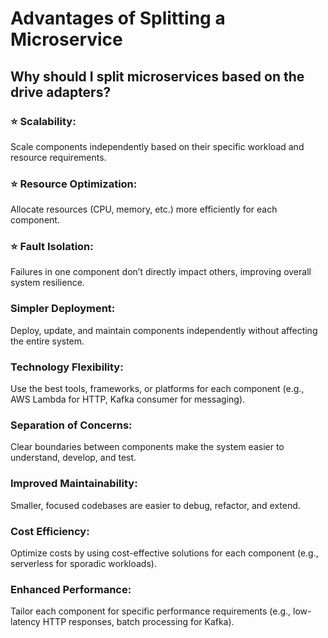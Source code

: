 # Advantages of Splitting a Microservice

## Why should I split microservices based on the drive adapters?

### ⭐️ Scalability:
Scale components independently based on their specific workload and resource requirements.
### ⭐️ Resource Optimization:
Allocate resources (CPU, memory, etc.) more efficiently for each component.
### ⭐️ Fault Isolation:
Failures in one component don’t directly impact others, improving overall system resilience.
### Simpler Deployment:
Deploy, update, and maintain components independently without affecting the entire system.
### Technology Flexibility:
Use the best tools, frameworks, or platforms for each component (e.g., AWS Lambda for HTTP, Kafka consumer for messaging).
### Separation of Concerns:
Clear boundaries between components make the system easier to understand, develop, and test.
### Improved Maintainability:
Smaller, focused codebases are easier to debug, refactor, and extend.
### Cost Efficiency:
Optimize costs by using cost-effective solutions for each component (e.g., serverless for sporadic workloads).
### Enhanced Performance:
Tailor each component for specific performance requirements (e.g., low-latency HTTP responses, batch processing for Kafka).